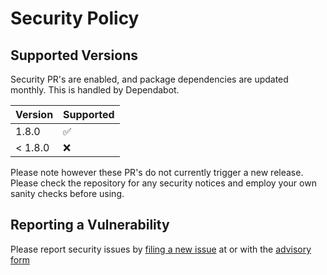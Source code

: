 # Security Policy

## Supported Versions

Security PR's are enabled, and package dependencies are updated monthly. This is handled by Dependabot.

| Version | Supported          |
| ------- | ------------------ |
| 1.8.0   | :white_check_mark: |
| < 1.8.0 | :x:                |

Please note however these PR's do not currently trigger a new release. Please check the repository for any security notices and employ your own sanity checks before using. 

## Reporting a Vulnerability

Please report security issues by [filing a new issue](https://github.com/miclgael/deku/issues) at or with the [advisory form](https://github.com/miclgael/deku/security/advisories/new)
